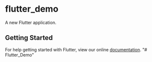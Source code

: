 # flutter_demo

A new Flutter application.

## Getting Started

For help getting started with Flutter, view our online
[documentation](https://flutter.io/).
"# Flutter_Demo" 
